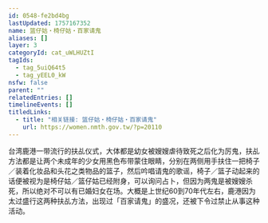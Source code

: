 ```yaml
---
id: 0548-fe2bd4bg
lastUpdated: 1757167352
name: 篮仔姑・椅仔姑・百家请鬼
aliases: []
layer: 3
categoryId: cat_uWLHUZtI
tagIds:
  - tag_5uiQ64t5
  - tag_yEEL0_kW
nsfw: false
parent: ""
relatedEntries: []
timelineEvents: []
titledLinks:
  - title: "相关链接: 篮仔姑・椅仔姑・百家请鬼"
    url: https://women.nmth.gov.tw/?p=20110
---
```


台湾鹿港一带流行的扶乩仪式，大体都是幼女被嫂嫂虐待致死之后化为厉鬼，扶乩方法都是让两个未成年的少女用黑色布带蒙住眼睛，分别在两侧用手扶住一把椅子／装着化妆品和头花之类物品的篮子，然后吟唱请鬼的歌谣，椅子／篮子动起来的话便被视为是椅仔姑／篮仔姑已经附身，可以询问占卜，但因为两鬼是被嫂嫂杀死，所以绝对不可以有已婚妇女在场。大概是上世纪60到70年代左右，鹿港因为太过盛行这两种扶乩方法，出现过「百家请鬼」的盛况，还被下令过禁止从事这种活动。